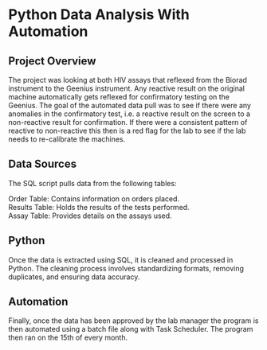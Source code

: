 # Python Data Analysis With Automation

## Project Overview
The project was looking at  both HIV assays that reflexed from the Biorad instrument to the Geenius instrument. Any reactive result on the original machine automatically gets reflexed for confirmatory testing on the Geenius. The goal of the automated data pull was to see if there were any anomalies in the confirmatory test, i.e. a reactive result on the screen to a non-reactive result for confirmation.  If there were a consistent pattern of reactive to non-reactive this then is a red flag for the lab to see if the lab needs to re-calibrate the machines. 

## Data Sources
The SQL script pulls data from the following tables:

Order Table: Contains information on orders placed. <br/>
Results Table: Holds the results of the tests performed.<br/>
Assay Table: Provides details on the assays used. <br/>

## Python
Once the data is extracted using SQL, it is cleaned and processed in Python. The cleaning process involves standardizing formats, removing duplicates, and ensuring data accuracy.

## Automation
Finally, once the data has been approved by the lab manager the program is then automated using a batch file along with Task Scheduler. The program then ran on the 15th of every month.  


